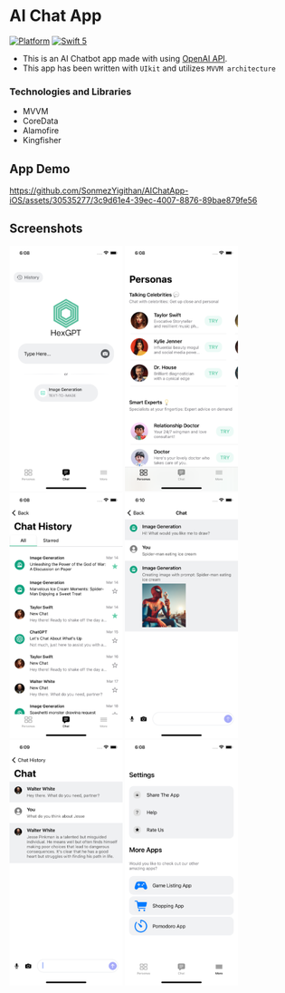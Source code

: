 # AI Chat App

[![Platform](https://img.shields.io/cocoapods/p/DLAutoSlidePageViewController.svg?style=flat)]()
[![Swift 5](https://img.shields.io/badge/Swift-5-orange.svg?style=flat)](https://developer.apple.com/swift/)

- This is an AI Chatbot app made with using [OpenAI API](https://platform.openai.com/).
- This app has been written with `UIkit` and utilizes `MVVM architecture`

### Technologies and Libraries

- MVVM
- CoreData
- Alamofire
- Kingfisher

## App Demo

https://github.com/SonmezYigithan/AIChatApp-iOS/assets/30535277/3c9d61e4-39ec-4007-8876-89bae879fe56

## Screenshots

<img src="Screenshots/HomePage.png" width=200 height=433> <img src="Screenshots/PersonaPage.png" width=200 height=433>
<img src="Screenshots/ChatHistory.png" width=200 height=433> <img src="Screenshots/ImageGenerationChat.png" width=200 height=433>
<img src="Screenshots/ChatPage.png" width=200 height=433> <img src="Screenshots/SettingsPage.png" width=200 height=433>
